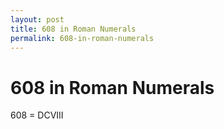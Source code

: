 ```yaml
---
layout: post
title: 608 in Roman Numerals
permalink: 608-in-roman-numerals
---
```


# 608 in Roman Numerals

608 = DCVIII
